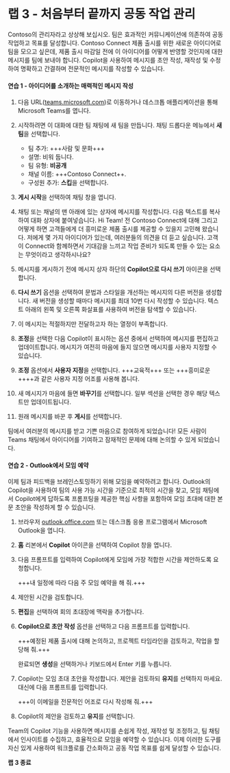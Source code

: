 # 랩 3 - 처음부터 끝까지 공동 작업 관리

Contoso의 관리자라고 상상해 보십시오. 팀은 효과적인 커뮤니케이션에 의존하여 공동 작업하고 목표를 달성합니다. Contoso Connect 제품 출시를 위한 새로운 아이디어로 팀을 모으고 싶은데, 제품 출시 마감일 전에 이 아이디어를 어떻게 반영할 것인지에 대한 메시지를 팀에 보내야 합니다. Copilot을 사용하여 메시지를 초안 작성, 재작성 및 수정하여 명확하고 간결하며 전문적인 메시지를 작성할 수 있습니다.

#### 연습 1 - 아이디어를 소개하는 매력적인 메시지 작성

1. 다음 URL([teams.microsoft.com](https://teams.microsoft.com))로 이동하거나 데스크톱 애플리케이션을 통해 Microsoft Teams를 엽니다.

1. 시작하려면 이 대화에 대한 팀 채팅에 새 팀을 만듭니다. 채팅 드롭다운 메뉴에서 **새 팀**을 선택합니다.

    - 팀 추가: +++사람 및 문화+++
    - 설명: 비워 둡니다.
    - 팀 유형: **비공개**
    - 채널 이름: +++Contoso Connect++.
    - 구성원 추가: **스킵**을 선택합니다.

1. **게시 시작**을 선택하여 채팅 창을 엽니다.

1. 채팅 또는 채널의 맨 아래에 있는 상자에 메시지를 작성합니다. 다음 텍스트를 복사하여 대화 상자에 붙여넣습니다. Hi Team! 전 Contoso Connect에 대해 그리고 어떻게 하면 고객들에게 더 흥미로운 제품 출시를 제공할 수 있을지 고민해 왔습니다. 저에게 몇 가지 아이디어가 있는데, 여러분들의 의견을 더 듣고 싶습니다. 고객이 Connect와 함께하면서 기대감을 느끼고 작업 준비가 되도록 만들 수 있는 요소는 무엇이라고 생각하시나요?

1. 메시지를 게시하기 전에 메시지 상자 하단의 **Copilot으로 다시 쓰기** 아이콘을 선택합니다.

1. **다시 쓰기** 옵션을 선택하여 문법과 스타일을 개선하는 메시지의 다른 버전을 생성합니다. 새 버전을 생성할 때마다 메시지를 최대 10번 다시 작성할 수 있습니다. 텍스트 아래의 왼쪽 및 오른쪽 화살표를 사용하여 버전을 탐색할 수 있습니다.

1. 이 메시지는 적절하지만 전달하고자 하는 열정이 부족합니다.

1. **조정**을 선택한 다음 Copilot이 표시하는 옵션 중에서 선택하여 메시지를 편집하고 업데이트합니다. 메시지가 여전히 마음에 들지 않으면 메시지를 사용자 지정할 수 있습니다.

1. **조정** 옵션에서 **사용자 지정**을 선택합니다. +++교육적+++ 또는 +++흥미로운++++과 같은 사용자 지정 어조를 사용해 봅니다.

1. 새 메시지가 마음에 들면 **바꾸기**를 선택합니다. 일부 섹션을 선택한 경우 해당 텍스트만 업데이트됩니다.

1. 원래 메시지를 바꾼 후 **게시**를 선택합니다.

팀에서 여러분의 메시지를 받고 기쁜 마음으로 참여하게 되었습니다! 모든 사람이 Teams 채팅에서 아이디어를 기여하고 잠재적인 문제에 대해 논의할 수 있게 되었습니다.

#### 연습 2 - Outlook에서 모임 예약

이제 팀과 피드백을 브레인스토밍하기 위해 모임을 예약하려고 합니다. Outlook의 Copilot을 사용하여 팀의 사용 가능 시간을 기준으로 최적의 시간을 찾고, 모임 채팅에서 Copilot에게 답하도록 프롬프팅을 제공한 핵심 사항을 포함하여 모임 초대에 대한 본문 초안을 작성하게 할 수 있습니다.

1. 브라우저 [outlook.office.com](https://outlook.office.com) 또는 데스크톱 응용 프로그램에서 Microsoft Outlook을 엽니다.

1. **홈** 리본에서 **Copilot** 아이콘을 선택하여 Copilot 창을 엽니다.

1. 다음 프롬프트를 입력하여 Copilot에게 모임에 가장 적합한 시간을 제안하도록 요청합니다.

    +++내 일정에 따라 다음 주 모임 예약을 해 줘.+++

1. 제안된 시간을 검토합니다.

1. **편집**을 선택하여 회의 초대장에 맥락을 추가합니다.

1. **Copilot으로 초안 작성** 옵션을 선택하고 다음 프롬프트를 입력합니다.

    +++예정된 제품 출시에 대해 논의하고, 프로젝트 타임라인을 검토하고, 작업을 할당해 줘.+++

    완료되면 **생성**을 선택하거나 키보드에서 Enter 키를 누릅니다.

1. Copilot는 모임 초대 초안을 작성합니다. 제안을 검토하되 **유지**를 선택하지 마세요. 대신에 다음 프롬프트를 입력합니다.

    +++이 이메일을 전문적인 어조로 다시 작성해 줘.+++

1. Copilot의 제안을 검토하고 **유지**를 선택합니다.

Team의 Copilot 기능을 사용하면 메시지를 손쉽게 작성, 재작성 및 조정하고, 팀 채팅에서 인사이트를 수집하고, 효율적으로 모임을 예약할 수 있습니다. 이제 이러한 도구를 자신 있게 사용하여 워크플로를 간소화하고 공동 작업 목표를 쉽게 달성할 수 있습니다.

**랩 3 종료**
